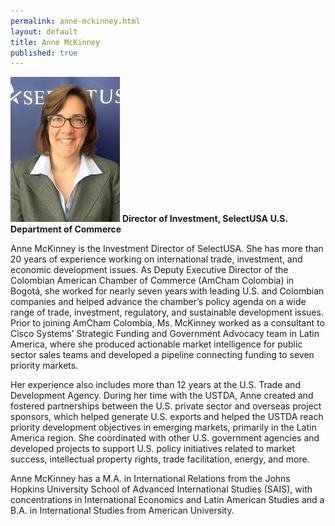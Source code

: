 ```yaml
---
permalink: anne-mckinney.html
layout: default
title: Anne McKinney
published: true
---
```


<span class="imgright">![Anne McKinney](images/AM_headshot_small.jpg)
**Director of Investment, SelectUSA**
**U.S. Department of Commerce**</span>

Anne McKinney is the Investment Director of SelectUSA. She has more than 20 years of experience working on international trade, investment, and economic development issues. As Deputy Executive Director of the Colombian American Chamber of Commerce (AmCham Colombia) in Bogotá, she worked for nearly seven years with leading U.S. and Colombian companies and helped advance the chamber’s policy agenda on a wide range of trade, investment, regulatory, and sustainable development issues. Prior to joining AmCham Colombia, Ms. McKinney worked as a consultant to Cisco Systems’ Strategic Funding and Government Advocacy team in Latin America, where she produced actionable market intelligence for public sector sales teams and developed a pipeline connecting funding to seven priority markets.

Her experience also includes more than 12 years at the U.S. Trade and Development Agency. During her time with the USTDA, Anne created and fostered partnerships between the U.S. private sector and overseas project sponsors, which helped generate U.S. exports and helped the USTDA reach priority development objectives in emerging markets, primarily in the Latin America region. She coordinated with other U.S. government agencies and developed projects to support U.S. policy initiatives related to market success, intellectual property rights, trade facilitation, energy, and more.


Anne McKinney has a M.A. in International Relations from the Johns Hopkins University School of Advanced International Studies (SAIS), with concentrations in International Economics and Latin American Studies and a B.A. in International Studies from American University.
